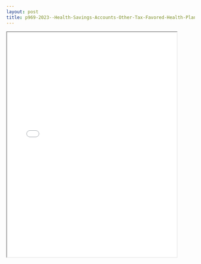```yaml
---
layout: post
title: p969-2023--Health-Savings-Accounts-Other-Tax-Favored-Health-Plans
---
```


<div class="pdf-container">
<iframe src="/ea//_pdf-2-md/p969-2023--Health-Savings-Accounts-Other-Tax-Favored-Health-Plans.pdf" height="600" width="90%" allowFullScreen="true"></iframe>
</div>


